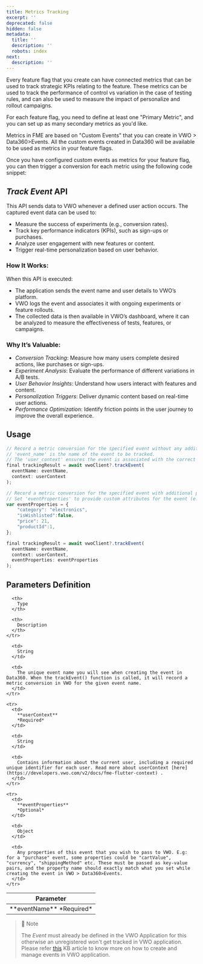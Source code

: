 ```yaml
---
title: Metrics Tracking
excerpt: ''
deprecated: false
hidden: false
metadata:
  title: ''
  description: ''
  robots: index
next:
  description: ''
---
```

Every feature flag that you create can have connected metrics that can be used to track strategic KPIs relating to the feature. These metrics can be used to track the performance of control vs variation in the case of testing rules, and can also be used to measure the impact of personalize and rollout campaigns.

For each feature flag, you need to define at least one "Primary Metric", and you can set up as many secondary metrics as you'd like.

Metrics in FME are based on "Custom Events" that you can create in VWO > Data360>Events. All the custom events created in Data360 will be available to be used as metrics in your feature flags.

Once you have configured custom events as metrics for your feature flag, you can then trigger a conversion for each metric using the following code snippet:

## ***Track Event*** API

This API sends data to VWO whenever a defined user action occurs. The captured event data can be used to:

* Measure the success of experiments (e.g., conversion rates).
* Track key performance indicators (KPIs), such as sign-ups or purchases.
* Analyze user engagement with new features or content.
* Trigger real-time personalization based on user behavior.

### How It Works:

When this API is executed:

* The application sends the event name and user details to VWO’s platform.
* VWO logs the event and associates it with ongoing experiments or feature rollouts.
* The collected data is then available in VWO’s dashboard, where it can be analyzed to measure the effectiveness of tests, features, or campaigns.

### Why It’s Valuable:

* *Conversion Tracking*: Measure how many users complete desired actions, like purchases or sign-ups.
* *Experiment Analysis*: Evaluate the performance of different variations in A/B tests.
* *User Behavior Insights*: Understand how users interact with features and content.
* *Personalization Triggers*: Deliver dynamic content based on real-time user actions.
* *Performance Optimization*: Identify friction points in the user journey to improve the overall experience.

## Usage

```javascript Dart
// Record a metric conversion for the specified event without any additional properties.
// 'event_name' is the name of the event to be tracked.
// The 'user_context' ensures the event is associated with the correct user.
final trackingResult = await vwoClient?.trackEvent(
  eventName: eventName,
  context: userContext
);

// Record a metric conversion for the specified event with additional properties.
// Set 'eventProperties' to provide custom attributes for the event (e.g., 'category' to specify category type).
var eventProperties = {
    "category": "electronics",
    "isWishlisted":false,
    "price": 21,
    "productId":1,
};

final trackingResult = await vwoClient?.trackEvent(
  eventName: eventName,
  context: userContext,
  eventProperties: eventProperties
);
```

## Parameters Definition

<Table align={["left","left","left"]}>
  <thead>
    <tr>
      <th>
        Parameter
      </th>

      <th>
        Type
      </th>

      <th>
        Description
      </th>
    </tr>
  </thead>

  <tbody>
    <tr>
      <td>
        **eventName**
        *Required*
      </td>

      <td>
        String
      </td>

      <td>
        The unique event name you will see when creating the event in Data360. When the trackEvent() function is called, it will record a metric conversion in VWO for the given event name.
      </td>
    </tr>

    <tr>
      <td>
        **userContext**
        *Required*
      </td>

      <td>
        String
      </td>

      <td>
        Contains information about the current user, including a required unique identifier for each user. Read more about userContext [here](https://developers.vwo.com/v2/docs/fme-flutter-context) .
      </td>
    </tr>

    <tr>
      <td>
        **eventProperties**
        *Optional*
      </td>

      <td>
        Object
      </td>

      <td>
        Any properties of this event that you wish to pass to VWO. E.g: for a "purchase" event, some properties could be "cartValue", "currency", "shippingMethod" etc. These must be passed as key-value pairs, and the property name should exactly match what you set while creating the event in VWO > Data360>Events.
      </td>
    </tr>
  </tbody>
</Table>

> 🚧 Note
>
> The *Event* must already be defined in the VWO Application for this otherwise an unregistered won't get tracked in VWO application. Please refer [this](https://help.vwo.com/hc/en-us/articles/8676443712537-Working-With-Events-in-VWO) KB article to know more on how to create and manage events in VWO application.